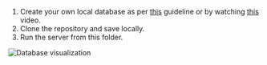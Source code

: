 1. Create your own local database as per [this](/11-%20MySql/index.sql) guideline or by watching [this](https://laracasts.com/series/php-for-beginners/episodes/11) video.
2. Clone the repository and save locally.
3. Run the server from this folder.

![Database visualization](/Screenshots/db-visualization.png)
